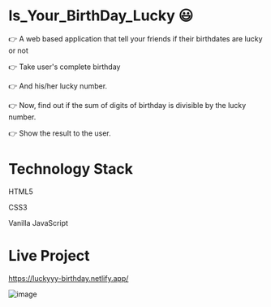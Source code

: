 # Is_Your_BirthDay_Lucky 😃

👉 A web based application that tell your friends if their birthdates are lucky or not

👉 Take user's complete birthday
 
👉 And his/her lucky number.

👉 Now, find out if the sum of digits of birthday is divisible by the lucky number.

👉 Show the result to the user.


# Technology Stack

HTML5

CSS3

Vanilla JavaScript

# Live Project

https://luckyyy-birthday.netlify.app/

![image](https://user-images.githubusercontent.com/48703875/135701376-9415746f-186e-4364-851c-e7c1cedf09a3.png)

